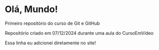 # Olá, Mundo!
 Primeiro repositório do curso de Git e GitHub

Repositório criado em 07/12/2024 durante uma aula do CursoEmVídeo

Essa linha eu adicionei diretamente no site!
